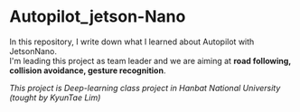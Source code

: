 # Autopilot_jetson-Nano  
In this repository, I write down what I learned about Autopilot with JetsonNano.  
I'm leading this project as team leader and we are aiming at **road following, collision avoidance, gesture recognition**.  

_This project is Deep-learning class project in Hanbat National University (tought by KyunTae Lim)_

